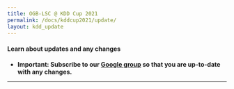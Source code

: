 ```yaml
---
title: OGB-LSC @ KDD Cup 2021
permalink: /docs/kddcup2021/update/
layout: kdd_update
---
```


#### **Learn about updates and any changes**
- **Important: Subscribe to our [Google group](https://groups.google.com/g/open-graph-benchmark) so that you are up-to-date with any changes.**

----------